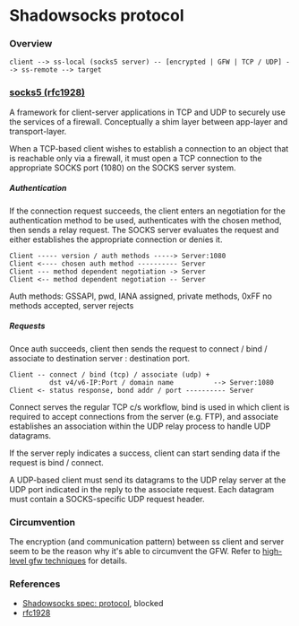 # Shadowsocks protocol

### Overview

```
client --> ss-local (socks5 server) -- [encrypted | GFW | TCP / UDP] --> ss-remote --> target
```

### [socks5 (rfc1928)](https://tools.ietf.org/html/rfc1928)

A framework for client-server applications in TCP and UDP to securely use the services of a firewall.
Conceptually a shim layer between app-layer and transport-layer.

When a TCP-based client wishes to establish a connection to an object that is reachable only via a firewall, it must open a TCP connection to the appropriate SOCKS port (1080) on the SOCKS server system.

##### Authentication

If the connection request succeeds, the client enters an negotiation for the authentication method to be used, authenticates with the chosen method, then sends a relay request.
The SOCKS server evaluates the request and either establishes the appropriate connection or denies it.

```
Client ----- version / auth methods -----> Server:1080
Client <---- chosen auth method ---------- Server
Client --- method dependent negotiation -> Server
Client <-- method dependent negotiation -- Server
```
Auth methods: GSSAPI, pwd, IANA assigned, private methods, 0xFF no methods accepted, server rejects

##### Requests

Once auth succeeds, client then sends the request to connect / bind / associate to destination server : destination port.
```
Client -- connect / bind (tcp) / associate (udp) +
          dst v4/v6-IP:Port / domain name          --> Server:1080
Client <- status response, bond addr / port ---------- Server
```

Connect serves the regular TCP c/s workflow, bind is used in which client is required to accept connections from the server (e.g. FTP), and associate establishes an association within the UDP relay process to handle UDP datagrams.

If the server reply indicates a success, client can start sending data if the request is bind / connect.

A UDP-based client must send its datagrams to the UDP relay server at the UDP port indicated in the reply to the associate request.
Each datagram must contain a SOCKS-specific UDP request header.

### Circumvention

The encryption (and communication pattern) between ss client and server seem to be the reason why it's able to circumvent the GFW.
Refer to [high-level gfw techniques](ovpn_over_ss_setup.pdf) for details.

### References
* [Shadowsocks spec: protocol](http://shadowsocks.org/en/spec/Protocol.html), blocked
* [rfc1928](https://tools.ietf.org/html/rfc1928)
